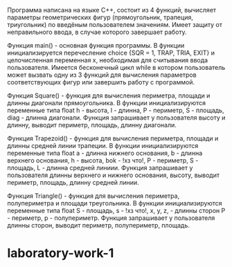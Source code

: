 Программа написана на языке С++, состоит из 4 функций, вычисляет параметры геометрических фигур (прямоугольник, трапеция, триугольник) по введёным пользователем значениям. Имеет защиту от неправильного ввода, в случае которого завершает работу.

Функция main() - основная функция программы. В функции инициализируется перечесление choice {SQR = 1, TRAP, TRIA, EXIT} и целочисленная переменная x, необходимая для считывания ввода пользователя. Имеется бесконечный цикл while в котором пользователь может вызвать одну из 3 функций для вычисления параметров соответствующих фигур или завершить работу с программой.

Функция Square() - функция для вычисления периметра, площади и длинны диагонали прямоугольника. В функции инициализируются переменные типа float  h - высота, l - длинна, P - периметр, S - площадь, diag - длинна диагонали. Функция запрашивает у пользователя высоту и длинну, выводит периметр, площадь, длинну диагонали. 

Функция Trapezoid() - функция для вычисления периметра, площади и длинны средней линии трапеции. В функции инициализируются переменные типа float  a - длинна нижнего основания, b - длинна верхнего основания, h - высота, bok - !хз что!, P - периметр, S - площадь, L - длинна средней линиии. Функция запрашивает у пользователя длинны верхнего и нижнего основания, высоту, выводит периметр, площадь, длинну средней линии.

Функция Triangle() - функция для вычисления периметра, полупериметра и площади треугольника. В функции инициализируются переменные типа float  S - площадь, s - !хз что!, x, y, z, - длинны сторон P - периметр, p - полупериметр. Функция запрашивает у пользователя длинны сторон, выводит периметр, полупериметр, площадь. 
# laboratory-work-1
